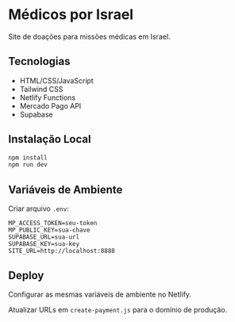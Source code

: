# Médicos por Israel

Site de doações para missões médicas em Israel.

## Tecnologias

- HTML/CSS/JavaScript
- Tailwind CSS
- Netlify Functions
- Mercado Pago API
- Supabase

## Instalação Local

```bash
npm install
npm run dev
```

## Variáveis de Ambiente

Criar arquivo `.env`:

```
MP_ACCESS_TOKEN=seu-token
MP_PUBLIC_KEY=sua-chave
SUPABASE_URL=sua-url
SUPABASE_KEY=sua-key
SITE_URL=http://localhost:8888
```

## Deploy

Configurar as mesmas variáveis de ambiente no Netlify.

Atualizar URLs em `create-payment.js` para o domínio de produção.